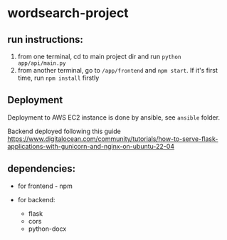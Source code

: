 # wordsearch-project

## run instructions:
1. from one terminal, cd to main project dir and run `python app/api/main.py`
2. from another terminal, go to `/app/frontend` and `npm start`. If it's first time, run `npm install` firstly

## Deployment
Deployment to AWS EC2 instance is done by ansible, see `ansible` folder.

Backend deployed following this guide
https://www.digitalocean.com/community/tutorials/how-to-serve-flask-applications-with-gunicorn-and-nginx-on-ubuntu-22-04


## dependencies:
* for frontend - npm

* for backend:
  * flask 
  * cors
  * python-docx

